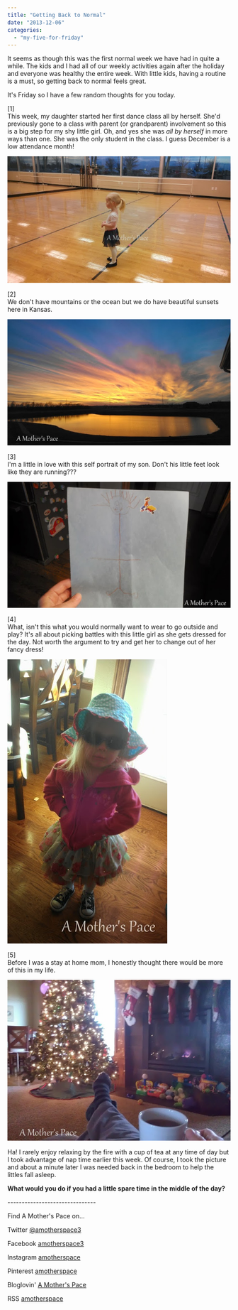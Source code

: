 ```yaml
---
title: "Getting Back to Normal"
date: "2013-12-06"
categories: 
  - "my-five-for-friday"
---
```


It seems as though this was the first normal week we have had in quite a while. The kids and I had all of our weekly activities again after the holiday and everyone was healthy the entire week. With little kids, having a routine is a must, so getting back to normal feels great.  
  
It's Friday so I have a few random thoughts for you today.  
  
\[1\]  
This week, my daughter started her first dance class all by herself. She'd previously gone to a class with parent (or grandparent) involvement so this is a big step for my shy little girl. Oh, and yes she was _all by herself_ in more ways than one. She was the only student in the class. I guess December is a low attendance month!  

  

[![Getting Back to Normal | A Mother's Pace](images/IMAG3563.jpg "Getting Back to Normal | A Mother's Pace")](http://amotherspace.net/wp-content/uploads/2013/12/IMAG35631.jpg)

  
\[2\]  
We don't have mountains or the ocean but we do have beautiful sunsets here in Kansas.   
  

[![Getting Back to Normal | A Mother's Pace](images/IMAG3538.jpg "Getting Back to Normal | A Mother's Pace")](http://amotherspace.net/wp-content/uploads/2013/12/IMAG35381.jpg)

  
  
\[3\]  
I'm a little in love with this self portrait of my son. Don't his little feet look like they are running???  
  

[![Getting Back to Normal | A Mother's Pace](images/IMAG3576.jpg "Getting Back to Normal | A Mother's Pace")](http://amotherspace.net/wp-content/uploads/2013/12/IMAG35761.jpg)

  
  
\[4\]  
What, isn't this what you would normally want to wear to go outside and play? It's all about picking battles with this little girl as she gets dressed for the day. Not worth the argument to try and get her to change out of her fancy dress!  
  

[![Getting Back to Normal | A Mother's Pace](images/IMAG3506.jpg "Getting Back to Normal | A Mother's Pace")](http://amotherspace.net/wp-content/uploads/2013/12/IMAG35061.jpg)

  
  
\[5\]  
Before I was a stay at home mom, I honestly thought there would be more of this in my life.  
  

[![Getting Back to Normal | A Mother's Pace](images/IMAG3575.jpg "Getting Back to Normal | A Mother's Pace")](http://amotherspace.net/wp-content/uploads/2013/12/IMAG35751.jpg)

  
  
Ha! I rarely enjoy relaxing by the fire with a cup of tea at any time of day but I took advantage of nap time earlier this week. Of course, I took the picture and about a minute later I was needed back in the bedroom to help the littles fall asleep.   
  

**What would you do if you had a little spare time in the middle of the day?**

  
  
  

\-------------------------------

  

Find A Mother's Pace on...  
  
Twitter [@amotherspace3](https://twitter.com/amotherspace3)  
  
Facebook [amotherspace3](http://facebook.com/amotherspace3)  
  
Instagram [amotherspace](http://instagram.com/amotherspace)  
  
Pinterest [amotherspace](http://pinterest.com/amotherspace/)  
  
Bloglovin' [A Mother's Pace](http://www.bloglovin.com/en/blog/6680087)  
  
RSS [amotherspace](http://feeds.feedburner.com/amotherspace)

